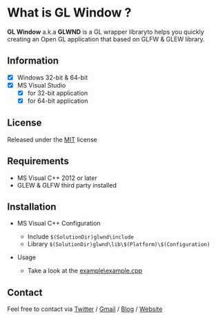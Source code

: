 # What is GL Window ?

**GL Window** a.k.a **GLWND** is a GL wrapper libraryto  helps you quickly creating an Open GL application that based on GLFW & GLEW library.

## Information

- [x] Windows 32-bit & 64-bit
- [x] MS Visual Studio
	- [x] for 32-bit application
	- [x] for 64-bit application

## License

Released under the [MIT](LICENSE.md) license

## Requirements

* MS Visual C++ 2012 or later
* GLEW & GLFW third party installed

## Installation

* MS Visual C++ Configuration
  * Include `$(SolutionDir)glwnd\include`
  * Library `$(SolutionDir)glwnd\lib\$(Platform)\$(Configuration)`

* Usage
	* Take a look at the [example\example.cpp](example\example.cpp)

## Contact
Feel free to contact via [Twitter](https://twitter.com/vic4key) / [Gmail](mailto:vic4key@gmail.com) / [Blog](https://blog.vic.onl/) / [Website](https://vic.onl/)